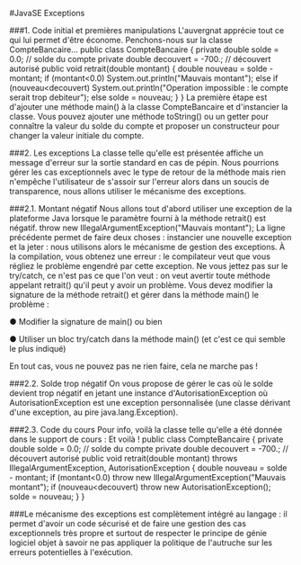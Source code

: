 #JavaSE Exceptions

###1. Code initial et premières manipulations
L'auvergnat apprécie tout ce qui lui permet d'être économe. Penchons-nous sur la classe
CompteBancaire...
public class CompteBancaire {
private double solde = 0.0; // solde du compte
private double decouvert = -700.; // découvert autorisé
public void retrait(double montant) {
double nouveau = solde - montant;
if (montant<0.0)
System.out.println("Mauvais montant");
else if (nouveau<decouvert)
System.out.println("Operation impossible : le compte serait trop debiteur");
else solde = nouveau;
}
}
La première étape est d'ajouter une méthode main() à la classe CompteBancaire et
d'instancier la classe. Vous pouvez ajouter une méthode toString() ou un getter pour
connaître la valeur du solde du compte et proposer un constructeur pour changer la valeur
initiale du compte.

###2. Les exceptions
La classe telle qu'elle est présentée affiche un message d'erreur sur la sortie standard en
cas de pépin. Nous pourrions gérer les cas exceptionnels avec le type de retour de la
méthode mais rien n'empêche l'utilisateur de s'assoir sur l'erreur alors dans un soucis de
transparence, nous allons utiliser le mécanisme des exceptions.

###2.1. Montant négatif
Nous allons tout d'abord utiliser une exception de la plateforme Java lorsque le paramètre
fourni à la méthode retrait() est négatif.
throw new IllegalArgumentException("Mauvais montant");
La ligne précédente permet de faire deux choses : instancier une nouvelle exception et la
jeter : nous utilisons alors le mécanisme de gestion des exceptions.
À la compilation, vous obtenez une erreur : le compilateur veut que vous régliez le problème
engendré par cette exception. Ne vous jettez pas sur le try/catch, ce n'est pas ce que l'on
veut : on veut avertir toute méthode appelant retrait() qu'il peut y avoir un problème. Vous
devez modifier la signature de la méthode retrait() et gérer dans la méthode main() le
problème :

● Modifier la signature de main() ou bien

● Utiliser un bloc try/catch dans la méthode main() (et c'est ce qui semble le plus
indiqué)

En tout cas, vous ne pouvez pas ne rien faire, cela ne marche pas !

###2.2. Solde trop négatif
On vous propose de gérer le cas où le solde devient trop négatif en jetant une instance
d'AutorisationException où AutorisationException est une exception personnalisée (une
classe dérivant d'une exception, au pire java.lang.Exception).

###2.3. Code du cours
Pour info, voilà la classe telle qu'elle a été donnée dans le support de cours :
Et voilà !
public class CompteBancaire {
private double solde = 0.0; // solde du compte
private double decouvert = -700.; // découvert autorisé
public void retrait(double montant)
throws IllegalArgumentException, AutorisationException {
double nouveau = solde - montant;
if (montant<0.0)
throw new IllegalArgumentException("Mauvais montant");
if (nouveau<decouvert)
throw new AutorisationException();
solde = nouveau;
}
}

###Le mécanisme des exceptions est complètement intégré au langage : il permet d'avoir un
code sécurisé et de faire une gestion des cas exceptionnels très propre et surtout de
respecter le principe de génie logiciel objet à savoir ne pas appliquer la politique de
l'autruche sur les erreurs potentielles à l'exécution.